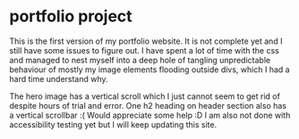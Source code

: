 # portfolio project

This is the first version of my portfolio website. 
It is not complete yet and I still have some issues to figure out.
I have spent a lot of time with the css and managed to nest myself into a deep hole of tangling unpredictable behaviour of mostly my image elements flooding outside divs, which I had a hard time understand why.

The hero image has a vertical scroll which I just cannot seem to get rid of despite hours of trial and error. One h2 heading on header section also has a vertical scrollbar :( 
Would appreciate some help :D
I am also not done with accessibility testing yet but I will keep updating this site.